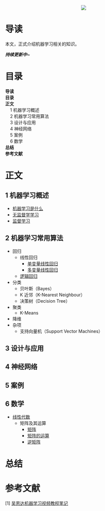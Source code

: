 <div align="center"><img src="https://gitee.com/struggle3014/picBed/raw/master/name_code.png"></div>

# 导读

本文，正式介绍机器学习相关的知识。

***持续更新中~***



# 目录

<nav>
<a href='#导读' style='text-decoration:none;font-weight:bolder'>导读</a><br/>
<a href='#目录' style='text-decoration:none;font-weight:bolder'>目录</a><br/>
<a href='#正文' style='text-decoration:none;font-weight:bolder'>正文</a><br/>
&nbsp;&nbsp;&nbsp;&nbsp;<a href='#1 机器学习概述' style='text-decoration:none;${border-style}'>1 机器学习概述</a><br/>
&nbsp;&nbsp;&nbsp;&nbsp;<a href='#2 机器学习常用算法' style='text-decoration:none;${border-style}'>2 机器学习常用算法</a><br/>
&nbsp;&nbsp;&nbsp;&nbsp;<a href='#3 设计与应用' style='text-decoration:none;${border-style}'>3 设计与应用</a><br/>
&nbsp;&nbsp;&nbsp;&nbsp;<a href='#4 神经网络' style='text-decoration:none;${border-style}'>4 神经网络</a><br/>
&nbsp;&nbsp;&nbsp;&nbsp;<a href='#5 案例' style='text-decoration:none;${border-style}'>5 案例</a><br/>
&nbsp;&nbsp;&nbsp;&nbsp;<a href='#6 数学' style='text-decoration:none;${border-style}'>6 数学</a><br/>
<a href='#总结' style='text-decoration:none;font-weight:bolder'>总结</a><br/>
<a href='#参考文献' style='text-decoration:none;font-weight:bolder'>参考文献</a><br/>
</nav>

# 正文

## 1 机器学习概述

* [机器学习是什么](./概述/机器学习是什么.md)
* [无监督学学习](./概述/无监督学习.md)
* [监督学习](./概述/监督学习.md)

## 2 机器学习常用算法

* 回归
  * 线性回归
    * [单变量线性回归](./常用算法/单变量线性回归.md)
    * [多变量线性回归](./常用算法/多变量线性回归.md)
  * [逻辑回归](./常用算法/逻辑回归.md)
* 分类
  * 贝叶斯（Bayes）
  * K 近邻（K-Nearest Neighbour）
  * 决策树（Decision Tree）
* 聚类
  * K-Means
* 降维
* 杂项
  * 支持向量机（Support Vector Machines）

## 3 设计与应用



## 4 神经网络



## 5 案例



## 6 数学

* [线性代数](./数学/线性代数/线性代数.md)
  * 矩阵及其运算
    * [矩阵](./数学/线性代数/矩阵及其运算/矩阵.md)
    * [矩阵的运算](./数学/线性代数/矩阵及其运算/矩阵的运算.md)
    * [逆矩阵](./数学/线性代数/矩阵及其运算/逆矩阵.md)



# 总结



# 参考文献

[1] [吴恩达机器学习视频教程笔记](https://github.com/fengdu78/Coursera-ML-AndrewNg-Notes)